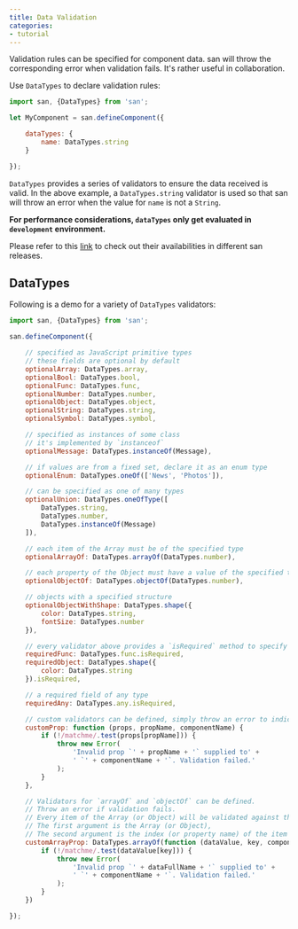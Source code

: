 ```yaml
---
title: Data Validation
categories:
- tutorial
---
```


Validation rules can be specified for component data. san will throw the corresponding error when validation fails. It's rather useful in collaboration.

Use `DataTypes` to declare validation rules:

```js
import san, {DataTypes} from 'san';

let MyComponent = san.defineComponent({

    dataTypes: {
        name: DataTypes.string
    }

});
```

`DataTypes` provides a series of validators to ensure the data received is valid. In the above example, a `DataTypes.string` validator is used so that san will throw an error when the value for `name` is not a `String`.

**For performance considerations, `dataTypes` only get evaluated in `development` environment.**

Please refer to this [link](https://github.com/baidu/san/tree/master/dist) to check out their availabilities in different san releases.

## DataTypes

Following is a demo for a variety of `DataTypes` validators:

```js
import san, {DataTypes} from 'san';

san.defineComponent({

    // specified as JavaScript primitive types
    // these fields are optional by default
    optionalArray: DataTypes.array,
    optionalBool: DataTypes.bool,
    optionalFunc: DataTypes.func,
    optionalNumber: DataTypes.number,
    optionalObject: DataTypes.object,
    optionalString: DataTypes.string,
    optionalSymbol: DataTypes.symbol,

    // specified as instances of some class
    // it's implemented by `instanceof`
    optionalMessage: DataTypes.instanceOf(Message),

    // if values are from a fixed set, declare it as an enum type
    optionalEnum: DataTypes.oneOf(['News', 'Photos']),

    // can be specified as one of many types
    optionalUnion: DataTypes.oneOfType([
        DataTypes.string,
        DataTypes.number,
        DataTypes.instanceOf(Message)
    ]),

    // each item of the Array must be of the specified type
    optionalArrayOf: DataTypes.arrayOf(DataTypes.number),

    // each property of the Object must have a value of the specified type
    optionalObjectOf: DataTypes.objectOf(DataTypes.number),

    // objects with a specified structure
    optionalObjectWithShape: DataTypes.shape({
        color: DataTypes.string,
        fontSize: DataTypes.number
    }),

    // every validator above provides a `isRequired` method to specify the field as required
    requiredFunc: DataTypes.func.isRequired,
    requiredObject: DataTypes.shape({
        color: DataTypes.string
    }).isRequired,

    // a required field of any type
    requiredAny: DataTypes.any.isRequired,

    // custom validators can be defined, simply throw an error to indicate a validation failure
    customProp: function (props, propName, componentName) {
        if (!/matchme/.test(props[propName])) {
            throw new Error(
                'Invalid prop `' + propName + '` supplied to' +
                ' `' + componentName + '`. Validation failed.'
            );
        }
    },

    // Validators for `arrayOf` and `objectOf` can be defined.
    // Throw an error if validation fails.
    // Every item of the Array (or Object) will be validated against the custom validator.
    // The first argument is the Array (or Object),
    // The second argument is the index (or property name) of the item (or property) to be validated.
    customArrayProp: DataTypes.arrayOf(function (dataValue, key, componentName, dataFullName) {
        if (!/matchme/.test(dataValue[key])) {
            throw new Error(
                'Invalid prop `' + dataFullName + '` supplied to' +
                ' `' + componentName + '`. Validation failed.'
            );
        }
    })

});
```
